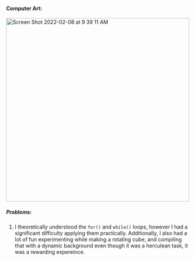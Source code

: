 #### Computer Art:
<img width="497" alt="Screen Shot 2022-02-08 at 9 39 11 AM" src="https://user-images.githubusercontent.com/98395837/152925342-d6694be5-73ee-4001-a60a-4c9be20edfa9.png">


##### Problems:
1. I theoretically understood the ````for()```` and ````while()```` loops, however I had a significant difficulty applying them practically. Additionally, I also had a lot of fun experimenting while making a rotating cube, and compiling that with a dynamic background even though it was a herculean task, it was a rewarding expereince. 
